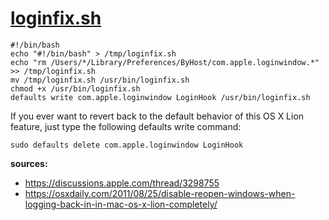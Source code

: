 # [loginfix.sh](loginfix.sh)
```
#!/bin/bash
echo "#!/bin/bash" > /tmp/loginfix.sh
echo "rm /Users/*/Library/Preferences/ByHost/com.apple.loginwindow.*" >> /tmp/loginfix.sh
mv /tmp/loginfix.sh /usr/bin/loginfix.sh
chmod +x /usr/bin/loginfix.sh
defaults write com.apple.loginwindow LoginHook /usr/bin/loginfix.sh
```

If you ever want to revert back to the default behavior of this OS X Lion feature, just type the following defaults write command:

```
sudo defaults delete com.apple.loginwindow LoginHook
```
**sources:**
- https://discussions.apple.com/thread/3298755
- https://osxdaily.com/2011/08/25/disable-reopen-windows-when-logging-back-in-in-mac-os-x-lion-completely/

